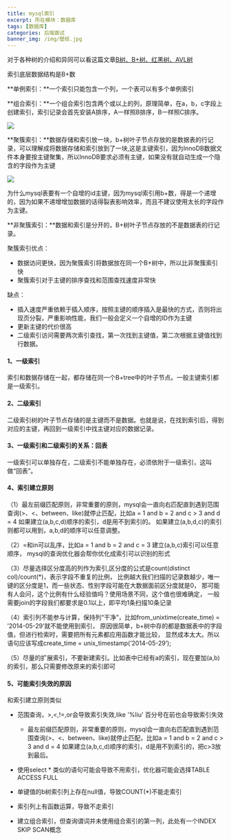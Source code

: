 ```yaml
---
title: mysql索引
excerpt: 所在模块：数据库
tags: [数据库]
categories: 后端面试
banner_img: /img/壁纸.jpg
---
```


对于各种树的介绍和异同可以看这篇文章[B树、B+树、红黑树、AVL树](http://www.mystorys.xyz/2022/01/21/%E5%90%8E%E5%8F%B0%E9%9D%A2%E8%AF%95%E5%87%86%E5%A4%87/%E6%95%B0%E6%8D%AE%E5%BA%93/B%E6%A0%91%E5%92%8CB+%E6%A0%91%E7%9A%84%E5%8C%BA%E5%88%AB/)

索引底层数据结构是B+数

**单例索引：**一个索引只能包含一个列，一个表可以有多个单例索引

**组合索引：**一个组合索引包含两个或以上的列，原理简单，在a，b，c字段上创建索引，索引记录会首先安装A排序，A一样照B排序，B一样照C排序。

![](https://tva1.sinaimg.cn/large/e6c9d24ely1h0e0abqd14j203205xq30.jpg)

**聚簇索引：**数据存储和索引放一块，b+树叶子节点存放的是数据表的行记录，可以理解成将数据存储和索引放到了一块,这是主键索引，因为InnoDB数据文件本身要按主键聚集，所以InnoDB要求必须有主键，如果没有就自动生成一个隐含的字段作为主键

![](https://tva1.sinaimg.cn/large/e6c9d24ely1h0e0bs4mxzj20dw060aaa.jpg)

为什么mysql表要有一个自增的id主键，因为mysql索引用b+数，得是一个递增的，因为如果不递增增加数据的话得裂表影响效率，而且不建议使用太长的字段作为主键。

**非聚簇索引：**数据和索引是分开的，B+树叶子节点存放的不是数据表的行记录。

聚簇索引优点：

- 数据访问更快，因为聚簇索引将数据放在同一个B+树中，所以比非聚簇索引快
- 聚簇索引对于主键的排序查找和范围查找速度非常快

缺点：

-  插入速度严重依赖于插入顺序，按照主键的顺序插入是最快的方式，否则将出现页分裂，严重影响性能，我们一般会定义一个自增的ID作为主键
- 更新主键的代价很高
- 二级索引访问需要两次索引查找，第一次找到主键值，第二次根据主键值找到行数据。

#### 1、一级索引

索引和数据存储在一起，都存储在同一个B+tree中的叶子节点。一般主键索引都是一级索引。

#### 2、二级索引

二级索引树的叶子节点存储的是主键而不是数据。也就是说，在找到索引后，得到对应的主键，再回到一级索引中找主键对应的数据记录。

#### 3、一级索引和二级索引的关系：回表

一级索引可以单独存在，二级索引不能单独存在，必须依附于一级索引，这叫做“回表”。

#### 4、索引建立原则

（1）最左前缀匹配原则，非常重要的原则，mysql会一直向右匹配直到遇到范围查询(>、<、between、like)就停止匹配，比如a = 1 and b = 2 and c > 3 and d = 4 如果建立(a,b,c,d)顺序的索引，d是用不到索引的。
如果建立(a,b,d,c)的索引则都可以用到，a,b,d的顺序可以任意调整。

（2）=和in可以乱序，比如a = 1 and b = 2 and c = 3 建立(a,b,c)索引可以任意顺序，
mysql的查询优化器会帮你优化成索引可以识别的形式

（3）尽量选择区分度高的列作为索引,区分度的公式是count(distinct col)/count(*)，表示字段不重复的比例，
比例越大我们扫描的记录数越少，唯一键的区分度是1，而一些状态、性别字段可能在大数据面前区分度就是0，
那可能有人会问，这个比例有什么经验值吗？使用场景不同，这个值也很难确定，
一般需要join的字段我们都要求是0.1以上，即平均1条扫描10条记录

（4）索引列不能参与计算，保持列“干净”，比如from_unixtime(create_time) = ’2014-05-29’就不能使用到索引，
原因很简单，b+树中存的都是数据表中的字段值，但进行检索时，需要把所有元素都应用函数才能比较，
显然成本太大。所以语句应该写成create_time = unix_timestamp(’2014-05-29’);

（5）尽量的扩展索引，不要新建索引。比如表中已经有a的索引，现在要加(a,b)的索引，那么只需要修改原来的索引即可

#### 5、可能索引失效的原因

和索引建立原则类似

- 范围查询，>,<,!=,or会导致索引失效,like '%liu' 百分号在前也会导致索引失效
  - 最左前缀匹配原则，非常重要的原则，mysql会一直向右匹配直到遇到范围查询(>、<、between、like)就停止匹配，比如a = 1 and b = 2 and c > 3 and d = 4 如果建立(a,b,c,d)顺序的索引，d是用不到索引的，把c>3放到最后。

- 使用select * 类似的语句可能会导致不用索引，优化器可能会选择TABLE ACCESS FULL
- 单键值的b树索引列上存在null值，导致COUNT(*)不能走索引
- 索引列上有函数运算，导致不走索引

- 建立组合索引，但查询谓词并未使用组合索引的第一列，此处有一个INDEX SKIP SCAN概念